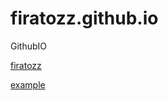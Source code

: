 # firatozz.github.io
GithubIO


<a href="https://firatozz.github.io" target="_blank"> firatozz </a>

<a href="https://firatozz.github.io/" target="_blank">example</a>
